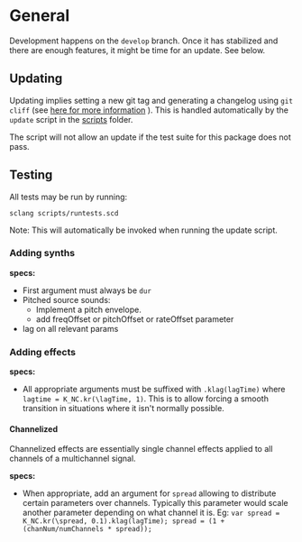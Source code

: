 # General

Development happens on the `develop` branch. Once it has stabilized and there are enough features, it might be time for an update. See below. 

## Updating
Updating implies setting a new git tag and generating a changelog using `git cliff` (see [here for more information](https://github.com/orhun/git-cliff) ). This is handled automatically by the `update` script in the [scripts](../scripts/) folder.

The script will not allow an update if the test suite for this package does not pass.

## Testing

All tests may be run by running:

`sclang scripts/runtests.scd`

Note: This will automatically be invoked when running the update script.

### Adding synths

**specs:**
- First argument must always be `dur`
- Pitched source sounds: 
	- Implement a pitch envelope.
	- add freqOffset or pitchOffset or rateOffset parameter
- lag on all relevant params

### Adding effects

**specs:**
- All appropriate arguments must be suffixed with `.klag(lagTime)` where `lagtime = K_NC.kr(\lagTime, 1)`. This is to allow forcing a smooth transition in situations where it isn't normally possible.

#### Channelized

Channelized effects are essentially single channel effects applied to all channels of a multichannel signal.

**specs:**
- When appropriate, add an argument for `spread` allowing to distribute certain parameters over channels. Typically this parameter would scale another parameter depending on what channel it is. Eg: `var spread = K_NC.kr(\spread, 0.1).klag(lagTime); spread = (1 + (chanNum/numChannels * spread));`
                
